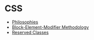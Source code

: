 # CSS #

* [Philosophies](philosophies.md)
* [Block-Element-Modifier Methodology](bem.md)
* [Reserved Classes](reserved.md)